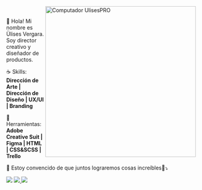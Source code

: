 <img src="https://user-images.githubusercontent.com/95050649/174386771-9e40c82a-6545-4db3-92cb-abbd02c159e5.png" min-width="400px" max-width="400px" width="400px" align="right" alt="Computador UlisesPRO">

<br>  
<p align="left"> 
  🖖 Hola! Mi nombre es Ülises Vergara. Soy director creativo y diseñador de productos.
</p>

<p align="left">
  ☕ Skills: <strong>Dirección de Arte | Dirección de Diseño | UX/UI | Branding</strong>
</p>

<p align="left">
  💼 Herramientas: <strong>Adobe Creative Suit | Figma | HTML | CSS&SCSS | Trello </strong>
</p>

<p align="left">
  💌 Estoy convencido de que juntos lograremos cosas increíbles💜⤵️
</p>

<p align="left">
  <a href="mailto:contacto@ulises.app" alt="Gmail">
  <img src="https://img.shields.io/badge/-Gmail-ff5879?style=for-the-badge&labelColor=ff5879&logo=gmail&logoColor=white" /></a>

  <a href="https://linkedin.com/in/ulisespro" alt="Linkedin">
  <img src="https://img.shields.io/badge/-Linkedin-ff5879?style=for-the-badge&logo=Linkedin&logoColor=FFFFFF&link=https://www.linkedin.com/in/ulisespro"/>

  <a href="https://www.behance.net/ulisespro" alt="Behance">
  <img src="https://img.shields.io/badge/Behance-ff5879?style=for-the-badge&logo=behance&logoColor=white" /></a>

</p>  
